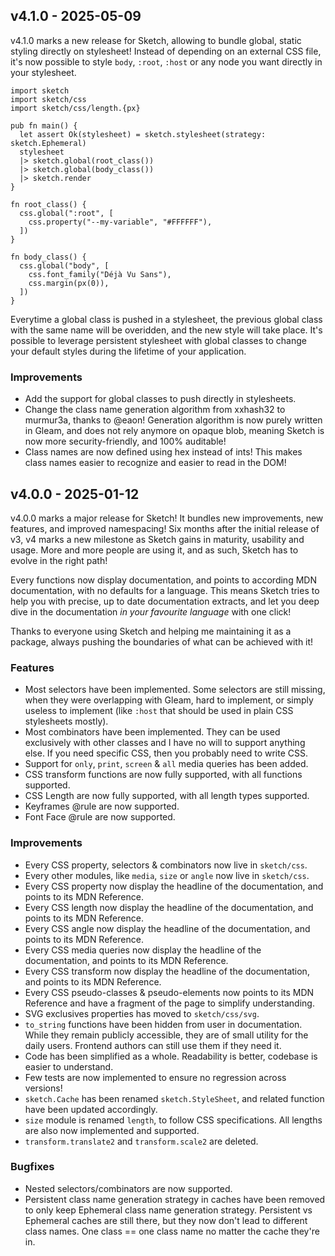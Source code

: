 ## v4.1.0 - 2025-05-09

v4.1.0 marks a new release for Sketch, allowing to bundle global, static styling
directly on stylesheet! Instead of depending on an external CSS file, it's now
possible to style `body`, `:root`, `:host` or any node you want directly in your
stylesheet.

```gleam
import sketch
import sketch/css
import sketch/css/length.{px}

pub fn main() {
  let assert Ok(stylesheet) = sketch.stylesheet(strategy: sketch.Ephemeral)
  stylesheet
  |> sketch.global(root_class())
  |> sketch.global(body_class())
  |> sketch.render
}

fn root_class() {
  css.global(":root", [
    css.property("--my-variable", "#FFFFFF"),
  ])
}

fn body_class() {
  css.global("body", [
    css.font_family("Déjà Vu Sans"),
    css.margin(px(0)),
  ])
}
```

Everytime a global class is pushed in a stylesheet, the previous global class
with the same name will be overidden, and the new style will take place. It's
possible to leverage persistent stylesheet with global classes to change your
default styles during the lifetime of your application.

### Improvements

- Add the support for global classes to push directly in stylesheets.
- Change the class name generation algorithm from xxhash32 to murmur3a, thanks
  to @eaon! Generation algorithm is now purely written in Gleam, and does not
  rely anymore on opaque blob, meaning Sketch is now more security-friendly, and
  100% auditable!
- Class names are now defined using hex instead of ints! This makes class names
  easier to recognize and easier to read in the DOM!

## v4.0.0 - 2025-01-12

v4.0.0 marks a major release for Sketch! It bundles new improvements, new
features, and improved namespacing! Six months after the initial release of v3,
v4 marks a new milestone as Sketch gains in maturity, usability and usage. More
and more people are using it, and as such, Sketch has to evolve in the right
path!

Every functions now display documentation, and points to according MDN
documentation, with no defaults for a language. This means Sketch tries to help
you with precise, up to date documentation extracts, and let you deep dive in
the documentation _in your favourite language_ with one click!

Thanks to everyone using Sketch and helping me maintaining it as a package,
always pushing the boundaries of what can be achieved with it!

### Features

- Most selectors have been implemented. Some selectors are still missing, when
  they were overlapping with Gleam, hard to implement, or simply useless to
  implement (like `:host` that should be used in plain CSS stylesheets mostly).
- Most combinators have been implemented. They can be used exclusively with
  other classes and I have no will to support anything else. If you need
  specific CSS, then you probably need to write CSS.
- Support for `only`, `print`, `screen` & `all` media queries has been added.
- CSS transform functions are now fully supported, with all functions supported.
- CSS Length are now fully supported, with all length types supported.
- Keyframes @rule are now supported.
- Font Face @rule are now supported.

### Improvements

- Every CSS property, selectors & combinators now live in `sketch/css`.
- Every other modules, like `media`, `size` or `angle` now live in `sketch/css`.
- Every CSS property now display the headline of the documentation, and points
  to its MDN Reference.
- Every CSS length now display the headline of the documentation, and points to
  its MDN Reference.
- Every CSS angle now display the headline of the documentation, and points to
  its MDN Reference.
- Every CSS media queries now display the headline of the documentation, and
  points to its MDN Reference.
- Every CSS transform now display the headline of the documentation, and points
  to its MDN Reference.
- Every CSS pseudo-classes & pseudo-elements now points to its MDN Reference and
  have a fragment of the page to simplify understanding.
- SVG exclusives properties has moved to `sketch/css/svg`.
- `to_string` functions have been hidden from user in documentation. While they
  remain publicly accessible, they are of small utility for the daily users.
  Frontend authors can still use them if they need it.
- Code has been simplified as a whole. Readability is better, codebase is easier
  to understand.
- Few tests are now implemented to ensure no regression across versions!
- `sketch.Cache` has been renamed `sketch.StyleSheet`, and related function have
  been updated accordingly.
- `size` module is renamed `length`, to follow CSS specifications. All lengths
  are also now implemented and supported.
- `transform.translate2` and `transform.scale2` are deleted.

### Bugfixes

- Nested selectors/combinators are now supported.
- Persistent class name generation strategy in caches have been removed to only
  keep Ephemeral class name generation strategy. Persistent vs Ephemeral caches
  are still there, but they now don't lead to different class names. One class
  == one class name no matter the cache they're in.

